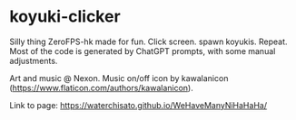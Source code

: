 # koyuki-clicker
 
Silly thing ZeroFPS-hk made for fun. Click screen. spawn koyukis. Repeat. Most of the code is generated by ChatGPT prompts, with some manual adjustments.

Art and music @ Nexon. Music on/off icon by kawalanicon (https://www.flaticon.com/authors/kawalanicon).

Link to page: https://waterchisato.github.io/WeHaveManyNiHaHaHa/
